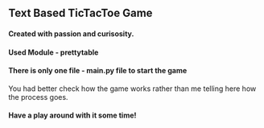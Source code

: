 ## Text Based TicTacToe Game

#### Created with passion and curisosity. 
#### Used Module - prettytable
#### There is only one file - main.py file to start the game
You had better check how the game works rather than me telling here how the process goes.
#### Have a play around with it some time!



